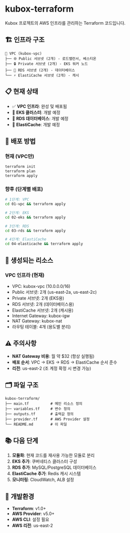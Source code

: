 # kubox-terraform

Kubox 프로젝트의 AWS 인프라를 관리하는 Terraform 코드입니다.

## 🏗️ 인프라 구조

```
📡 VPC (kubox-vpc)
├── 🌐 Public 서브넷 (2개) - 로드밸런서, 베스티온
├── 🔒 Private 서브넷 (2개) - EKS 워커 노드
├── 💾 RDS 서브넷 (2개) - 데이터베이스
└── ⚡ ElastiCache 서브넷 (2개) - 캐시
```

## 📋 현재 상태

- ✅ **VPC 인프라**: 완성 및 배포됨
- 🔄 **EKS 클러스터**: 개발 예정
- 🔄 **RDS 데이터베이스**: 개발 예정  
- 🔄 **ElastiCache**: 개발 예정

## 🚀 배포 방법

### 현재 (VPC만)
```bash
terraform init
terraform plan
terraform apply
```

### 향후 (단계별 배포)
```bash
# 1단계: VPC
cd 01-vpc && terraform apply

# 2단계: EKS  
cd 02-eks && terraform apply

# 3단계: RDS
cd 03-rds && terraform apply

# 4단계: ElastiCache
cd 04-elasticache && terraform apply
```

## 📝 생성되는 리소스

### VPC 인프라 (현재)
- VPC: kubox-vpc (10.0.0.0/16)
- Public 서브넷: 2개 (us-east-2a, us-east-2c)
- Private 서브넷: 2개 (EKS용)
- RDS 서브넷: 2개 (데이터베이스용)
- ElastiCache 서브넷: 2개 (캐시용)
- Internet Gateway: kubox-igw
- NAT Gateway: kubox-nat
- 라우팅 테이블: 4개 (용도별 분리)

## ⚠️ 주의사항

- **NAT Gateway 비용**: 월 약 $32 (항상 실행됨)
- **배포 순서**: VPC → EKS → RDS → ElastiCache 순서 준수
- **리전**: us-east-2 (조 계정 확정 시 변경 가능)

## 🗂️ 파일 구조

```
kubox-terraform/
├── main.tf          # 메인 리소스 정의
├── variables.tf     # 변수 정의
├── outputs.tf       # 출력값 정의
├── provider.tf      # AWS Provider 설정
└── README.md        # 이 파일
```

## 📚 다음 단계

1. **모듈화**: 현재 코드를 재사용 가능한 모듈로 분리
2. **EKS 추가**: 쿠버네티스 클러스터 구성
3. **RDS 추가**: MySQL/PostgreSQL 데이터베이스
4. **ElastiCache 추가**: Redis 캐시 시스템
5. **모니터링**: CloudWatch, ALB 설정

## 🔧 개발환경

- **Terraform**: v1.0+
- **AWS Provider**: v5.0+
- **AWS CLI**: 설정 필요
- **AWS 리전**: us-east-2
